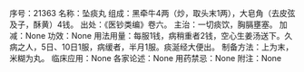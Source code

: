 序号：21363
名称：坠痰丸
组成：黑牵牛4两（炒，取头末1两），大皂角（去皮弦及子，酥黄）4钱。
出处：《医钞类编》卷六。
主治：一切痰饮，胸膈壅塞。
加减：None
功效：None
用法用量：每服1钱，病稍重者2钱，空心生姜汤送下。久病之人，5日、10日1服，病缓者，半月1服。痰涎经大便出。
制备方法：上为末，米糊为丸。
临床应用：None
各家论述：None
用药禁忌：None
附注：None
